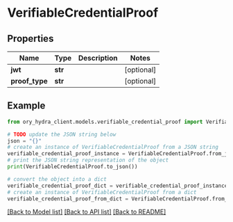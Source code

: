 # VerifiableCredentialProof


## Properties

Name | Type | Description | Notes
------------ | ------------- | ------------- | -------------
**jwt** | **str** |  | [optional] 
**proof_type** | **str** |  | [optional] 

## Example

```python
from ory_hydra_client.models.verifiable_credential_proof import VerifiableCredentialProof

# TODO update the JSON string below
json = "{}"
# create an instance of VerifiableCredentialProof from a JSON string
verifiable_credential_proof_instance = VerifiableCredentialProof.from_json(json)
# print the JSON string representation of the object
print(VerifiableCredentialProof.to_json())

# convert the object into a dict
verifiable_credential_proof_dict = verifiable_credential_proof_instance.to_dict()
# create an instance of VerifiableCredentialProof from a dict
verifiable_credential_proof_from_dict = VerifiableCredentialProof.from_dict(verifiable_credential_proof_dict)
```
[[Back to Model list]](../README.md#documentation-for-models) [[Back to API list]](../README.md#documentation-for-api-endpoints) [[Back to README]](../README.md)


